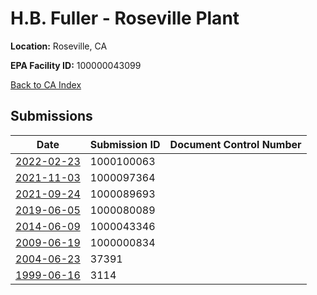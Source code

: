 # H.B. Fuller - Roseville Plant

**Location:** Roseville, CA

**EPA Facility ID:** 100000043099

[Back to CA Index](../../index.md)

## Submissions

| Date | Submission ID | Document Control Number |
|------|--------------|-------------------------|
| [2022-02-23](submissions/1000100063.md) | 1000100063 |  |
| [2021-11-03](submissions/1000097364.md) | 1000097364 |  |
| [2021-09-24](submissions/1000089693.md) | 1000089693 |  |
| [2019-06-05](submissions/1000080089.md) | 1000080089 |  |
| [2014-06-09](submissions/1000043346.md) | 1000043346 |  |
| [2009-06-19](submissions/1000000834.md) | 1000000834 |  |
| [2004-06-23](submissions/37391.md) | 37391 |  |
| [1999-06-16](submissions/3114.md) | 3114 |  |
